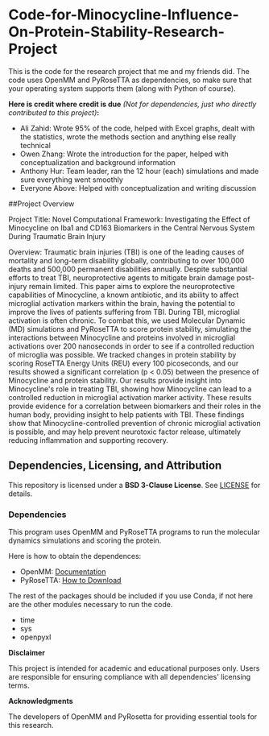 # Code-for-Minocycline-Influence-On-Protein-Stability-Research-Project

This is the code for the research project that me and my friends did. The code uses OpenMM and PyRoseTTA as dependencies, so make sure that your operating system supports them (along with Python of course).

**Here is credit where credit is due** _(Not for dependencies, just who directly contributed to this project)_**:**
- Ali Zahid: Wrote 95% of the code, helped with Excel graphs, dealt with the statistics, wrote the methods section and anything else really technical
- Owen Zhang: Wrote the introduction for the paper, helped with conceptualization and background information
- Anthony Hur: Team leader, ran the 12 hour (each) simulations and made sure everything went smoothly
- Everyone Above: Helped with conceptualization and writing discussion

##Project Overview

Project Title: Novel Computational Framework: Investigating the Effect of Minocycline on Iba1 and CD163 Biomarkers in the Central Nervous System During Traumatic Brain Injury

Overview:
Traumatic brain injuries (TBI) is one of the leading causes of mortality and long-term disability globally, contributing to over 100,000 deaths and 500,000 permanent disabilities annually. Despite substantial efforts to treat TBI, neuroprotective agents to mitigate brain damage post-injury remain limited. This paper aims to explore the neuroprotective capabilities of Minocycline, a known antibiotic, and its ability to affect microglial activation markers within the brain, having the potential to improve the lives of patients suffering from TBI. During TBI, microglial activation is often chronic. To combat this, we used Molecular Dynamic (MD) simulations and PyRoseTTA to score protein stability, simulating the interactions between Minocycline and proteins involved in microglial activations over 200 nanoseconds in order to see if a controlled reduction of microglia was possible. We tracked changes in protein stability by scoring RoseTTA Energy Units (REU) every 100 picoseconds, and our results showed a significant correlation (p < 0.05) between the presence of Minocycline and protein stability. Our results provide insight into Minocycline's role in treating TBI, showing how Minocycline can lead to a controlled reduction in microglial activation marker activity. These results provide evidence for a correlation between biomarkers and their roles in the human body, providing insight to help patients with TBI. These findings show that Minocycline-controlled prevention of chronic microglial activation is possible, and may help prevent neurotoxic factor release, ultimately reducing inflammation and supporting recovery.

## Dependencies, Licensing, and Attribution

This repository is licensed under a **BSD 3-Clause License**. See [LICENSE](docs/LICENSE) for details.

### Dependencies

This program uses OpenMM and PyRoseTTA programs to run the molecular dynamics simulations and scoring the protein. 

Here is how to obtain the dependences:

- OpenMM: [Documentation](#http://docs.openmm.org/7.0.0/userguide/application.html)
- PyRoseTTA: [How to Download](#https://www.pyrosetta.org/downloads)

The rest of the packages should be included if you use Conda, if not here are the other modules necessary to run the code.

- time
- sys
- openpyxl

**Disclaimer**

This project is intended for academic and educational purposes only. Users are responsible for ensuring compliance with all dependencies' licensing terms.

**Acknowledgments**

The developers of OpenMM and PyRosetta for providing essential tools for this research.
